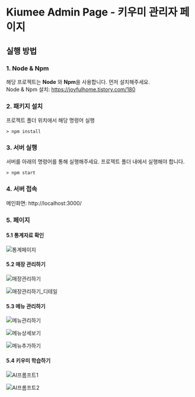 # Kiumee Admin Page - 키우미 관리자 페이지


## 실행 방법
### 1. Node & Npm
해당 프로젝트는 **Node** 와 **Npm**을 사용합니다. 먼저 설치해주세요.  
Node & Npm 설치: https://joyfulhome.tistory.com/180
### 2. 패키지 설치
프로젝트 폴더 위치에서 해당 명령어 실행
```
> npm install
```
### 3. 서버 실행
서버를 아래의 명령어를 통해 실행해주세요. 프로젝트 폴더 내에서 실행해야 합니다.
```
> npm start
```
### 4. 서버 접속
메인화면: http://localhost:3000/

### 5. 페이지
#### 5.1 통계자료 확인

![통계페이지](https://github.com/user-attachments/assets/2f80ee49-f990-412c-9d1c-93ca0c7bb221)

#### 5.2 매장 관리하기

![매장관리하기](https://github.com/user-attachments/assets/53688937-0d27-4d90-bae8-14d74c8a4dff)

![매장관리하기_디테일](https://github.com/user-attachments/assets/327cdd85-06d9-464d-b9f7-8be7faf2854d)

#### 5.3 메뉴 관리하기

![메뉴관리하기](https://github.com/user-attachments/assets/db4764f2-7d59-455d-b424-8cd337a0ca5c)

![메뉴상세보기](https://github.com/user-attachments/assets/05f862c6-8a26-4ad5-8189-65ecb9499687)

![메뉴추가하기](https://github.com/user-attachments/assets/6c4e1c11-9b56-4d1a-b5e0-25ddd097e99d)

#### 5.4 키우미 학습하기

![AI프롬프트1](https://github.com/user-attachments/assets/52d4dff7-5dc0-4a3d-a4de-c0fee5bffb00)

![AI프롬프트2](https://github.com/user-attachments/assets/b86ff5a5-3ac0-411d-ac04-2895543f121f)

